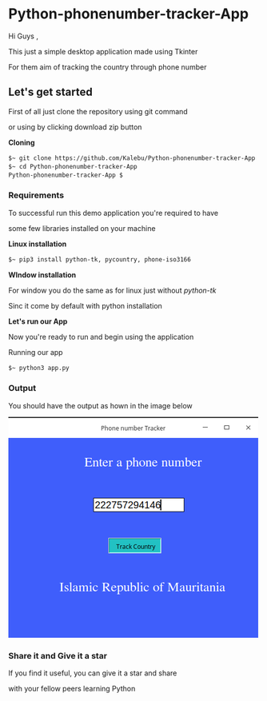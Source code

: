 # Python-phonenumber-tracker-App

Hi Guys , 

This just a simple desktop application made using Tkinter 

For them aim of tracking the country through phone number 

## Let's get started 

First of all just clone the repository using git command 

or using by clicking download zip button 

**Cloning**

```bash 
$~ git clone https://github.com/Kalebu/Python-phonenumber-tracker-App
$~ cd Python-phonenumber-tracker-App
Python-phonenumber-tracker-App $ 
```

### Requirements 

To successful run this demo application you're required to have

some few libraries installed on your machine 

**Linux installation**
```bash
$~ pip3 install python-tk, pycountry, phone-iso3166
```

**WIndow installation** 

For window you do the same as for linux just without *python-tk*

Sinc it come by default with python installation 

**Let's run our App**

Now you're ready to run and begin using the application 

Running our app

```bash
$~ python3 app.py
```

### Output 

You should have the output as hown in the image below 

![Phone number Tracke](image2.png)

### Share it and Give it a star 

If you find it useful, you can give it a star and share 

with your fellow peers learning Python 
